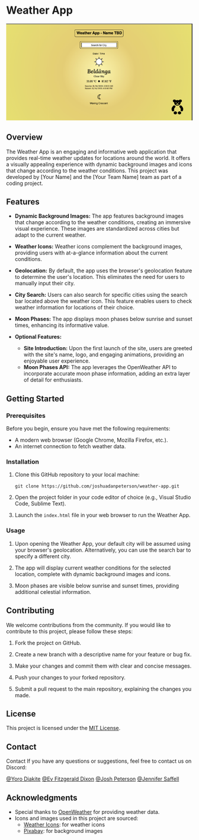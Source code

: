 # Weather App

![Weather App Screenshot](/mockups/project_mockup_1.png)

## Overview

The Weather App is an engaging and informative web application that provides real-time weather updates for locations around the world. It offers a visually appealing experience with dynamic background images and icons that change according to the weather conditions. This project was developed by [Your Name] and the [Your Team Name] team as part of a coding project.

## Features

- **Dynamic Background Images:** The app features background images that change according to the weather conditions, creating an immersive visual experience. These images are standardized across cities but adapt to the current weather.

- **Weather Icons:** Weather icons complement the background images, providing users with at-a-glance information about the current conditions.

- **Geolocation:** By default, the app uses the browser's geolocation feature to determine the user's location. This eliminates the need for users to manually input their city.

- **City Search:** Users can also search for specific cities using the search bar located above the weather icon. This feature enables users to check weather information for locations of their choice.

- **Moon Phases:** The app displays moon phases below sunrise and sunset times, enhancing its informative value.

- **Optional Features:**
  - **Site Introduction:** Upon the first launch of the site, users are greeted with the site's name, logo, and engaging animations, providing an enjoyable user experience.
  - **Moon Phases API:** The app leverages the OpenWeather API to incorporate accurate moon phase information, adding an extra layer of detail for enthusiasts.

## Getting Started

### Prerequisites

Before you begin, ensure you have met the following requirements:

- A modern web browser (Google Chrome, Mozilla Firefox, etc.).
- An internet connection to fetch weather data.

### Installation

1. Clone this GitHub repository to your local machine:

   ```shell
   git clone https://github.com/joshuadanpeterson/weather-app.git
   ```

2. Open the project folder in your code editor of choice (e.g., Visual Studio Code, Sublime Text).

3. Launch the `index.html` file in your web browser to run the Weather App.

### Usage

1. Upon opening the Weather App, your default city will be assumed using your browser's geolocation. Alternatively, you can use the search bar to specify a different city.

2. The app will display current weather conditions for the selected location, complete with dynamic background images and icons.

3. Moon phases are visible below sunrise and sunset times, providing additional celestial information.

## Contributing

We welcome contributions from the community. If you would like to contribute to this project, please follow these steps:

1. Fork the project on GitHub.

2. Create a new branch with a descriptive name for your feature or bug fix.

3. Make your changes and commit them with clear and concise messages.

4. Push your changes to your forked repository.

5. Submit a pull request to the main repository, explaining the changes you made.

## License

This project is licensed under the [MIT License](LICENSE).

## Contact

Contact
If you have any questions or suggestions, feel free to contact us on Discord:

[@Yoro Diakite](https://discordapp.com/users/1028176732584415253)
[@Ev Fitzgerald Dixon](https://discordapp.com/users/897744571663011841)
[@Josh Peterson](https://discordapp.com/users/350498460446752779)
[@Jennifer Saffell](https://discordapp.com/users/1126942283598671912)

## Acknowledgments

- Special thanks to [OpenWeather](https://openweathermap.org/api) for providing weather data.
- Icons and images used in this project are sourced:
  - [Weather Icons](https://erikflowers.github.io/weather-icons/): for weather icons
  - [Pixabay](https://pixabay.com/images/search/weather/): for background images


